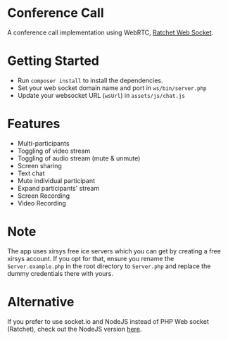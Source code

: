 # Conference Call
A conference call implementation using WebRTC, [Ratchet Web Socket](https://socketo.me).


# Getting Started
- Run `composer install` to install the dependencies.
- Set your web socket domain name and port in `ws/bin/server.php`
- Update your websocket URL (`wsUrl`) in `assets/js/chat.js`


# Features
- Multi-participants
- Toggling of video stream
- Toggling of audio stream (mute & unmute)
- Screen sharing
- Text chat
- Mute individual participant
- Expand participants' stream
- Screen Recording
- Video Recording


# Note
The app uses xirsys free ice servers which you can get by creating a free xirsys account. If you opt for that, ensure you rename the `Server.example.php` in the root directory to `Server.php` and replace the dummy credentials there with yours.


# Alternative
If you prefer to use socket.io and NodeJS instead of PHP Web socket (Ratchet), check out the NodeJS version [here](https://github.com/amirsanni/Video-Call-App-NodeJS).
